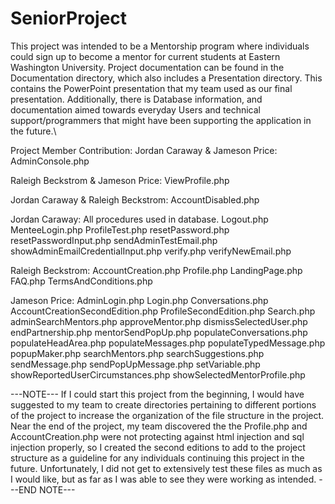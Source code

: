# SeniorProject
This project was intended to be a Mentorship program where individuals could sign up to become a mentor for current students at Eastern Washington University. 
Project documentation can be found in the Documentation directory, which also includes a Presentation directory. This contains the PowerPoint presentation that my team used as our final presentation. Additionally, there is Database information, and documentation aimed towards everyday Users and technical support/programmers that might have been supporting the application in the future.\

Project Member Contribution:
Jordan Caraway & Jameson Price:
  AdminConsole.php
  

Raleigh Beckstrom & Jameson Price:
  ViewProfile.php
  
Jordan Caraway & Raleigh Beckstrom:
  AccountDisabled.php
  
Jordan Caraway:
  All procedures used in database.
  Logout.php
  MenteeLogin.php
  ProfileTest.php
  resetPassword.php
  resetPasswordInput.php
  sendAdminTestEmail.php
  showAdminEmailCredentialInput.php
  verify.php
  verifyNewEmail.php
  
Raleigh Beckstrom:
  AccountCreation.php
  Profile.php
  LandingPage.php
  FAQ.php
  TermsAndConditions.php
  
Jameson Price:
  AdminLogin.php
  Login.php
  Conversations.php
  AccountCreationSecondEdition.php
  ProfileSecondEdition.php
  Search.php
  adminSearchMentors.php
  approveMentor.php
  dismissSelectedUser.php
  endPartnership.php
  mentorSendPopUp.php
  populateConversations.php
  populateHeadArea.php
  populateMessages.php
  populateTypedMessage.php
  popupMaker.php
  searchMentors.php
  searchSuggestions.php
  sendMessage.php
  sendPopUpMessage.php
  setVariable.php
  showReportedUserCircumstances.php
  showSelectedMentorProfile.php
  
---NOTE---
If I could start this project from the beginning, I would have suggested to my team to create directories pertaining to different portions of the project to increase the organization of the file structure in the project.
Near the end of the project, my team discovered the the Profile.php and AccountCreation.php were not protecting against html injection and sql injection properly, so I created the second editions to add to the project structure as a guideline for any individuals continuing this project in the future. Unfortunately, I did not get to extensively test these files as much as I would like, but as far as I was able to see they were working as intended.
---END NOTE---
